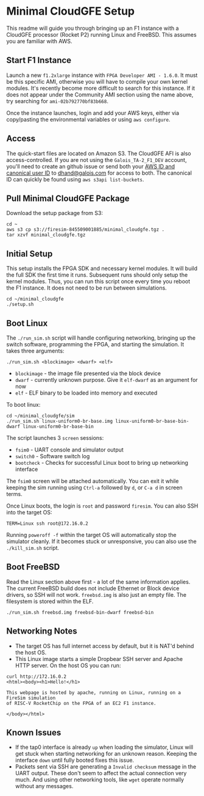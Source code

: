 # Minimal CloudGFE Setup

This readme will guide you through bringing up an F1 instance with a CloudGFE processor (Rocket P2) running Linux and FreeBSD.
This assumes you are familiar with AWS.

## Start F1 Instance

Launch a new `f1.2xlarge` instance with `FPGA Developer AMI - 1.6.0`. It must be this specific AMI, otherwise you will have to compile your own kernel modules. It's recently become more difficult to search for this instance. If it does not appear under the Community AMI section using the name above, try searching for `ami-02b792770bf83b668`.

Once the instance launches, login and add your AWS keys, either via copy/pasting the environmental variables or using `aws configure`.

## Access

The quick-start files are located on Amazon S3. The CloudGFE AFI is also access-controlled. If you are not using the `Galois_TA-2_F1_DEV` account, you'll need to create an github issue or send both your [AWS ID and canonical user ID](https://docs.aws.amazon.com/general/latest/gr/acct-identifiers.html) to [dhand@galois.com](mailto:dhand@galois.com) for access to both. The canonical ID can quickly be found using `aws s3api list-buckets`.

## Pull Minimal CloudGFE Package

Download the setup package from S3:
```
cd ~
aws s3 cp s3://firesim-845509001885/minimal_cloudgfe.tgz .
tar xzvf minimal_cloudgfe.tgz
```

## Initial Setup

This setup installs the FPGA SDK and necessary kernel modules. It will build the full SDK the first time it runs.
Subsequent runs should only setup the kernel modules. Thus, you can run this script once every time you reboot the F1
instance. It does not need to be run between simulations.

```
cd ~/minimal_cloudgfe
./setup.sh
```

## Boot Linux

The `./run_sim.sh` script will handle configuring networking, bringing up the switch software, programming the FPGA, and starting the simulation.
It takes three arguments:

```
./run_sim.sh <blockimage> <dwarf> <elf>
```

* `blockimage` - the image file presented via the block device
* `dwarf` - currently unknown purpose. Give it `elf-dwarf` as an argument for now
* `elf` - ELF binary to be loaded into memory and executed

To boot linux:
```
cd ~/minimal_cloudgfe/sim
./run_sim.sh linux-uniform0-br-base.img linux-uniform0-br-base-bin-dwarf linux-uniform0-br-base-bin
```

The script launches 3 `screen` sessions:
* `fsim0` - UART console and simulator output
* `switch0` - Software switch log
* `bootcheck` - Checks for successful Linux boot to bring up networking interface

The `fsim0` screen will be attached automatically. You can exit it while keeping the sim running using `Ctrl-a` followed by `d`, or `C-a d` in screen terms.

Once Linux boots, the login is `root` and password `firesim`. You can also SSH into the target OS:
```
TERM=Linux ssh root@172.16.0.2
```

Running `poweroff -f` within the target OS will automatically stop the simulator cleanly. If it becomes stuck or unresponsive, you can also use the `./kill_sim.sh` script.

## Boot FreeBSD

Read the Linux section above first - a lot of the same information applies. The current FreeBSD build does not include Ethernet or Block device drivers, so SSH will not work. `freebsd.img` is also just an empty file. The filesystem is stored within the ELF.

```
./run_sim.sh freebsd.img freebsd-bin-dwarf freebsd-bin
```

## Networking Notes
* The target OS has full internet access by default, but it is NAT'd behind the host OS.
* This Linux image starts a simple Dropbear SSH server and Apache HTTP server. On the host OS you can run:
```
curl http://172.16.0.2
<html><body><h1>Hello!</h1>

This webpage is hosted by apache, running on Linux, running on a FireSim simulation
of RISC-V RocketChip on the FPGA of an EC2 F1 instance.

</body></html>
```

## Known Issues
* If the tap0 interface is already `up` when loading the simulator, Linux will get stuck when starting networking for an unknown reason. Keeping the interface `down` until fully booted fixes this issue.
* Packets sent via SSH are generating a `Invalid checksum` message in the UART output. These don't seem to affect the actual connection very much. And using other networking tools, like `wget` operate normally without any messages.
